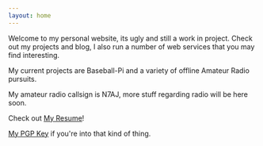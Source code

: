 ```yaml
---
layout: home
---
```


Welcome to my personal website, its ugly and still a work in project.  Check out my projects and blog, I also run a number of web services that you may find interesting.

My current projects are Baseball-Pi and a variety of offline Amateur Radio pursuits.

My amateur radio callsign is N7AJ, more stuff regarding radio will be here soon.

Check out [My Resume](https://projects.ajfite.com/resume)!

[My PGP Key](https://pgp.surfnet.nl/pks/lookup?op=vindex&fingerprint=on&search=0x6c7242e181843606) if you're into that kind of thing.

